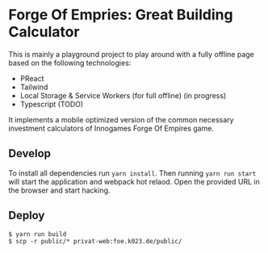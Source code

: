 # Forge Of Empries: Great Building Calculator

This is mainly a playground project to play around with a fully offline page
based on the following technologies:

* PReact
* Tailwind
* Local Storage & Service Workers (for full offline) (in progress)
* Typescript (TODO)

It implements a mobile optimized version of the common necessary investment
calculators of Innogames Forge Of Empires game.

## Develop

To install all dependencies run `yarn install`. Then running `yarn run start`
will start the application and webpack hot relaod. Open the provided URL in the
browser and start hacking.

## Deploy

```
$ yarn run build
$ scp -r public/* privat-web:foe.k023.de/public/
```

